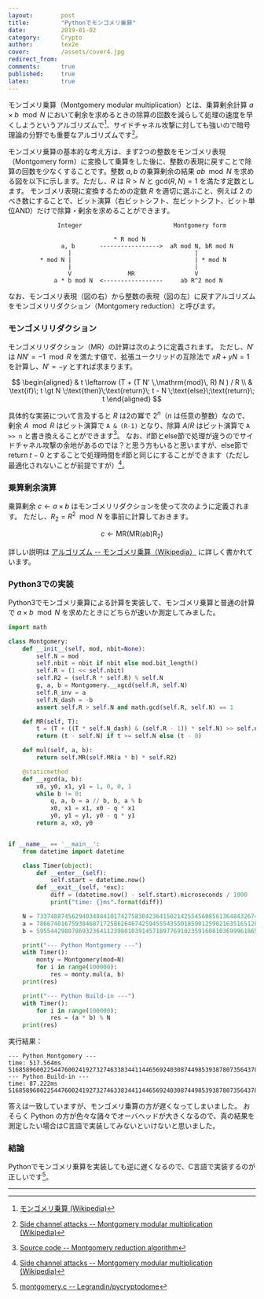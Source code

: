 ```yaml
---
layout:        post
title:         "Pythonでモンゴメリ乗算"
date:          2019-01-02
category:      Crypto
author:        tex2e
cover:         /assets/cover4.jpg
redirect_from:
comments:      true
published:     true
latex:         true
---
```


モンゴメリ乗算（Montgomery modular multiplication）とは、乗算剰余計算 $a \times b \mod{N}$ において剰余を求めるときの除算の回数を減らして処理の速度を早くしようというアルゴリズムで[^montgomery]、サイドチャネル攻撃に対しても強いので暗号理論の分野でも重要なアルゴリズムです[^side_channel_attacks]。

[^montgomery]: [モンゴメリ乗算 (Wikipedia)](https://ja.wikipedia.org/wiki/%E3%83%A2%E3%83%B3%E3%82%B4%E3%83%A1%E3%83%AA%E4%B9%97%E7%AE%97)
[^side_channel_attacks]: [Side channel attacks -- Montgomery modular multiplication (Wikipedia)](https://en.wikipedia.org/wiki/Montgomery_modular_multiplication#Side_channel_attacks)

モンゴメリ乗算の基本的な考え方は、まず2つの整数をモンゴメリ表現（Montgomery form）に変換して乗算をした後に、整数の表現に戻すことで除算の回数を少なくすることです。整数 $a,b$ の乗算剰余の結果 $ab \mod N$ を求める図を以下に示します。ただし、$R$ は $R > N$ と $\mathrm{gcd}(R, N) = 1$ を満たす定数とします。
モンゴメリ表現に変換するための定数 $R$ を適切に選ぶこと、例えば 2 のべき数にすることで、ビット演算（右ビットシフト、左ビットシフト、ビット単位AND）だけで除算・剰余を求めることができます。

```
              Integer                          Montgomery form

                              * R mod N
               a, b       ----------------->  aR mod N, bR mod N
                 |                                   |
         * mod N |                                   | * mod N
                 |                                   |
                 V                MR                 V
             a * b mod N  <-----------------     ab R^2 mod N
```

なお、モンゴメリ表現（図の右）から整数の表現（図の左）に戻すアルゴリズムをモンゴメリリダクション（Montgomery reduction）と呼びます。

### モンゴメリリダクション

モンゴメリリダクション（$\mathrm{MR}$）の計算は次のように定義されます。
ただし、$N'$ は $NN' = -1 \mod R$ を満たす値で、拡張ユークリッドの互除法で $xR + yN = 1$ を計算し、$N' = -y$ とすれば求まります。

$$
\begin{aligned}
  & t \leftarrow (T + (T N' \,\mathrm{mod}\, R) N ) / R \\
  & \text{if}\; t \gt N \;\text{then}\;\text{return}\; t - N \;\text{else}\;\text{return}\; t
\end{aligned}
$$

具体的な実装について言及すると $R$ は2の冪で $2^n$（$n$ は任意の整数）なので、剰余 $A \mod R$ はビット演算で `A & (R-1)` となり、除算 $A / R$ はビット演算で `A >> n` と書き換えることができます[^project_nayuki]。
なお、if節とelse節で処理が違うのでサイドチャネル攻撃の余地があるのでは？と思う方もいると思いますが、else節で $\text{return}\; t - 0$ とすることで処理時間をif節と同じにすることができます（ただし最適化されないことが前提ですが）[^side_channel_attacks]。

[^project_nayuki]: [Source code -- Montgomery reduction algorithm](https://www.nayuki.io/page/montgomery-reduction-algorithm)

### 乗算剰余演算

乗算剰余 $c \leftarrow a \times b$ はモンゴメリリダクションを使って次のように定義されます。
ただし、$R_2 = R^2 \mod N$ を事前に計算しておきます。

$$
c \leftarrow \mathrm{MR}(\mathrm{MR(ab) R_2})
$$

詳しい説明は
[アルゴリズム -- モンゴメリ乗算（Wikipedia）](https://ja.wikipedia.org/wiki/%E3%83%A2%E3%83%B3%E3%82%B4%E3%83%A1%E3%83%AA%E4%B9%97%E7%AE%97#%E3%82%A2%E3%83%AB%E3%82%B4%E3%83%AA%E3%82%BA%E3%83%A0)
に詳しく書かれています。

### Python3での実装

Python3でモンゴメリ乗算による計算を実装して、モンゴメリ乗算と普通の計算で $a \times b \mod N$ を求めたときにどちらが速いか測定してみました。

```python
import math

class Montgomery:
    def __init__(self, mod, nbit=None):
        self.N = mod
        self.nbit = nbit if nbit else mod.bit_length()
        self.R = (1 << self.nbit)
        self.R2 = (self.R * self.R) % self.N
        g, a, b = Montgomery.__xgcd(self.R, self.N)
        self.R_inv = a
        self.N_dash = -b
        assert self.R > self.N and math.gcd(self.R, self.N) == 1

    def MR(self, T):
        t = (T + ((T * self.N_dash) & (self.R - 1)) * self.N) >> self.nbit
        return (t - self.N) if t >= self.N else (t - 0)

    def mul(self, a, b):
        return self.MR(self.MR(a * b) * self.R2)

    @staticmethod
    def __xgcd(a, b):
        x0, y0, x1, y1 = 1, 0, 0, 1
        while b != 0:
            q, a, b = a // b, b, a % b
            x0, x1 = x1, x0 - q * x1
            y0, y1 = y1, y0 - q * y1
        return a, x0, y0


if __name__ == '__main__':
    from datetime import datetime

    class Timer(object):
        def __enter__(self):
            self.start = datetime.now()
        def __exit__(self, *exc):
            diff = (datetime.now() - self.start).microseconds / 1000
            print("time: {}ms".format(diff))

    N = 7337488745629403488410174275830423641502142554560856136484326749638755396267050319392266204256751706077766067020335998122952792559058552724477442839630133
    a = 7866740167593846871725862646742594555435501859012590216351651260431131858865591312030037924525294849521618094581
    b = 5955442980786932364112398010391457189776910235916081036999618654431748490263235796535834039163225118090615818501

    print("--- Python Montgomery ---")
    with Timer():
        monty = Montgomery(mod=N)
        for i in range(100000):
            res = monty.mul(a, b)
    print(res)

    print("--- Python Build-in ---")
    with Timer():
        for i in range(100000):
            res = (a * b) % N
    print(res)
```

実行結果：

```
--- Python Montgomery ---
time: 517.564ms
5168589600225447600241927327463383441144656924030874498539387807356437874009044420324606634917532081215396404061564162200854757731712513530297703564316705
--- Python Build-in ---
time: 87.222ms
5168589600225447600241927327463383441144656924030874498539387807356437874009044420324606634917532081215396404061564162200854757731712513530297703564316705
```

答えは一致していますが、モンゴメリ乗算の方が遅くなってしまいました。
おそらく Python の方が色々な諸々でオーバヘッドが大きくなるので、真の結果を測定したい場合はC言語で実装してみないといけないと思いました。

### 結論

Pythonでモンゴメリ乗算を実装しても逆に遅くなるので、C言語で実装するのが正しいです[^mont_mult]。

[^mont_mult]: [montgomery.c -- Legrandin/pycryptodome](https://github.com/Legrandin/pycryptodome/blob/d13e46b02d/src/montgomery.c#L202-L258)

----
